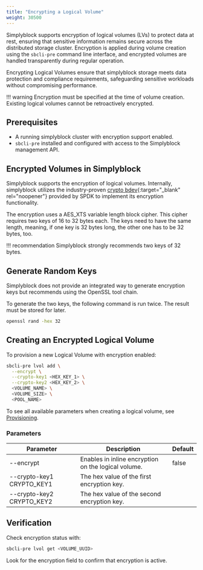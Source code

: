 ```yaml
---
title: "Encrypting a Logical Volume"
weight: 30500
---
```


Simplyblock supports encryption of logical volumes (LVs) to protect data at rest, ensuring that sensitive
information remains secure across the distributed storage cluster. Encryption is applied during volume creation using
the `sbcli-pre` command line interface, and encrypted volumes are handled transparently during regular operation.

Encrypting Logical Volumes ensure that simplyblock storage meets data protection and compliance requirements,
safeguarding sensitive workloads without compromising performance.

!!! warning
    Encryption must be specified at the time of volume creation. Existing logical volumes cannot be retroactively
    encrypted.

## Prerequisites

- A running simplyblock cluster with encryption support enabled.
- `sbcli-pre` installed and configured with access to the Simplyblock management API.

## Encrypted Volumes in Simplyblock

Simplyblock supports the encryption of logical volumes. Internally, simplyblock utilizes the industry-proven
[crypto bdev](https://spdk.io/doc/bdev.html){:target="_blank" rel="noopener"} provided by SPDK to implement its encryption
functionality.

The encryption uses a AES_XTS variable length block cipher. This cipher requires two keys of 16 to 32 bytes each. The
keys need to have the same length, meaning, if one key is 32 bytes long, the other one has to be 32 bytes, too.

!!! recommendation
    Simplyblock strongly recommends two keys of 32 bytes.

## Generate Random Keys

Simplyblock does not provide an integrated way to generate encryption keys but recommends using the OpenSSL tool chain.

To generate the two keys, the following command is run twice. The result must be stored for later.

```bash title="Create en Encryption Key"
openssl rand -hex 32
```

## Creating an Encrypted Logical Volume

To provision a new Logical Volume with encryption enabled:

```bash
sbcli-pre lvol add \
  --encrypt \
  --crypto-key1 <HEX_KEY_1> \
  --crypto-key2 <HEX_KEY_2> \
  <VOLUME_NAME> \
  <VOLUME_SIZE> \
  <POOL_NAME>
```

To see all available parameters when creating a logical volume, see [Provisioning](provisioning.md).

### Parameters

| Parameter                     | Description                                         | Default |
|-------------------------------|-----------------------------------------------------|---------|
| --encrypt                     | Enables in inline encryption on the logical volume. | false   |
| --crypto-key1 CRYPTO_KEY1     | The hex value of the first encryption key.          |         |
| --crypto-key2 CRYPTO_KEY2     | The hex value of the second encryption key.         |         |

## Verification

Check encryption status with:

```bash
sbcli-pre lvol get <VOLUME_UUID>
```

Look for the encryption field to confirm that encryption is active.
